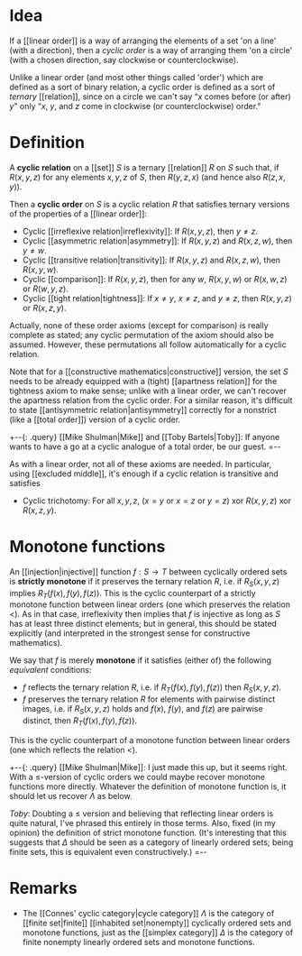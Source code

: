 # Idea #

If a [[linear order]] is a way of arranging the elements of a set 'on a line' (with a direction), then a *cyclic order* is a way of arranging them 'on a circle' (with a chosen direction, say clockwise or counterclockwise).

Unlike a linear order (and most other things called 'order') which are defined as a sort of binary relation, a cyclic order is defined as a sort of *ternary* [[relation]], since on a circle we can't say “$x$ comes before (or after) $y$" only “$x$, $y$, and $z$ come in clockwise (or counterclockwise) order."

# Definition #

A **cyclic relation** on a [[set]] $S$ is a ternary [[relation]] $R$ on $S$ such that, if $R(x,y,z)$ for any elements $x, y, z$ of $S$, then $R(y,z,x)$ (and hence also $R(z,x,y)$).

Then a **cyclic order** on $S$ is a cyclic relation $R$ that satisfies ternary versions of the properties of a [[linear order]]:
*  Cyclic [[irreflexive relation|irreflexivity]]:  If $R(x,y,z)$, then $y \ne z$.
*  Cyclic [[asymmetric relation|asymmetry]]:  If $R(x,y,z)$ and $R(x,z,w)$, then $y \ne w$.
*  Cyclic [[transitive relation|transitivity]]:  If $R(x,y,z)$ and $R(x,z,w)$, then $R(x,y,w)$.
*  Cyclic [[comparison]]:  If $R(x,y,z)$, then for any $w$, $R(x,y,w)$ or $R(x,w,z)$ or $R(w,y,z)$.
*  Cyclic [[tight relation|tightness]]:  If $x \ne y$, $x \ne z$, and $y \ne z$, then $R(x,y,z)$ or $R(x,z,y)$.

Actually, none of these order axioms (except for comparison) is really complete as stated; any cyclic permutation of the axiom should also be assumed.  However, these permutations all follow automatically for a cyclic relation.

Note that for a [[constructive mathematics|constructive]] version, the set $S$ needs to be already equipped with a (tight) [[apartness relation]] for the tightness axiom to make sense; unlike with a linear order, we can\'t recover the apartness relation from the cyclic order.  For a similar reason, it\'s difficult to state [[antisymmetric relation|antisymmetry]] correctly for a nonstrict (like a [[total order]]) version of a cyclic order.

+--{: .query}
[[Mike Shulman|Mike]] and [[Toby Bartels|Toby]]:  If anyone wants to have a go at a cyclic analogue of a total order, be our guest.
=--

As with a linear order, not all of these axioms are needed.  In particular, using [[excluded middle]], it\'s enough if a cyclic relation is transitive and satisfies

*  Cyclic trichotomy:  For all $x, y, z$, ($x = y$ or $x = z$ or $y = z$) xor $R(x,y,z)$ xor $R(x,z,y)$.

# Monotone functions #

An [[injection|injective]] function $f:S\to T$ between cyclically ordered sets is **strictly monotone** if it preserves the ternary relation $R$, i.e. if $R_S(x,y,z)$ implies $R_T(f(x),f(y),f(z))$.  This is the cyclic counterpart of a strictly monotone function between linear orders (one which preserves the relation $\lt$).  As in that case, irreflexivity then implies that $f$ is injective as long as $S$ has at least three distinct elements; but in general, this should be stated explicitly (and interpreted in the strongest sense for constructive mathematics).

We say that $f$ is merely **monotone** if it satisfies (either of) the following _equivalent_ conditions:
* $f$ reflects the ternary relation $R$, i.e. if $R_T(f(x),f(y),f(z))$ then $R_S(x,y,z)$.
* $f$ preserves the ternary relation $R$ for elements with pairwise distinct images, i.e. if $R_S(x,y,z)$ holds and $f(x)$, $f(y)$, and $f(z)$ are pairwise distinct, then $R_T(f(x),f(y),f(z))$.

This is the cyclic counterpart of a monotone function between linear orders (one which reflects the relation $\lt$).

+--{: .query}
[[Mike Shulman|Mike]]: I just made this up, but it seems right.  With a $\le$-version of cyclic orders we could maybe recover monotone functions more directly.  Whatever the definition of monotone function is, it should let us recover $\Lambda$ as below.

_Toby_:  Doubting a $\le$ version and believing that reflecting linear orders is quite natural, I\'ve phrased this entirely in those terms.  Also, fixed (in my opinion) the definition of strict monotone function.  (It\'s interesting that this suggests that $\Delta$ should be seen as a category of linearly ordered sets; being finite sets, this is equivalent even constructively.)
=--

# Remarks #

* The [[Connes' cyclic category|cycle category]] $\Lambda$ is the category of [[finite set|finite]] [[inhabited set|nonempty]] cyclically ordered sets and monotone functions, just as the [[simplex category]] $\Delta$ is the category of finite nonempty linearly ordered sets and monotone functions.